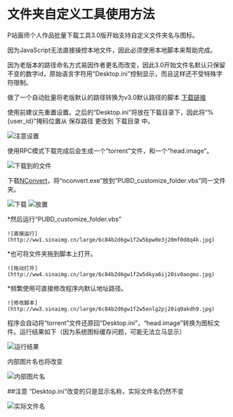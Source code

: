 ﻿# 文件夹自定义工具使用方法
P站画师个人作品批量下载工具3.0版开始支持自定义文件夹名与图标。

因为JavaScript无法直接操控本地文件，因此必须使用本地脚本来帮助完成。

因为老版本的路径命名方式易因作者更名而改变，因此3.0开始文件名默认只保留不变的数字id，原始语言字符用“Desktop.ini”控制显示，而且这样还不受特殊字符限制。

做了一个自动批量将老版默认的路径转换为v3.0默认路径的脚本 [下载链接]()

使用前建议先重置设置。之后的“Desktop.ini”将放在下载目录下，因此将“%{user_id}”掩码位置从 保存路径 更改到 下载目录 中。

![注意设置](http://ww1.sinaimg.cn/large/6c84b2d6gw1f2vhxf7yrzj20bb0bcwfr.jpg)

使用RPC模式下载完成后会生成一个“torrent”文件，和一个“head.image”。

![下载到的文件](http://ww1.sinaimg.cn/large/6c84b2d6gw1f2w59pru9kj20o30dz404.jpg)

下载[NConvert](http://www.xnview.com/en/nconvert/)，将“nconvert.exe”放到“PUBD_customize_folder.vbs”同一文件夹。

![下载](http://ww4.sinaimg.cn/large/6c84b2d6gw1f2w3abw1aoj20fu0a8jrw.jpg)
![放置](http://ww4.sinaimg.cn/large/6c84b2d6gw1f2vi15qw7ij20gn01gt8s.jpg)

*然后运行“PUBD_customize_folder.vbs”
	
	![直接运行](http://ww1.sinaimg.cn/large/6c84b2d6gw1f2w5bpw0e3j20mf0d8q4k.jpg)
	
*也可将文件夹拖到脚本上打开。
	
	![拖动打开](http://ww4.sinaimg.cn/large/6c84b2d6gw1f2w5dkya6ij20iv0aogmo.jpg)
	
*频繁使用可直接修改程序内默认地址路径。
	
	![修改脚本](http://ww3.sinaimg.cn/large/6c84b2d6gw1f2w5enlg2pj20iq0akdh9.jpg)
	
程序会自动将“torrent”文件还原回“Desktop.ini”，“head.image”转换为图标文件。运行结果如下（因为系统图标缓存问题，可能无法立马显示）

![运行结果](http://ww4.sinaimg.cn/large/6c84b2d6gw1f2w5kwzpq0j20le0ahmyv.jpg)

内部图片名也将改变

![内部图片名](http://ww2.sinaimg.cn/large/6c84b2d6gw1f2w5osozjmj21940msn4c.jpg)

##注意
“Desktop.ini”改变的只是显示名称，实际文件名仍然不变

![实际文件名](http://ww1.sinaimg.cn/large/6c84b2d6gw1f2w5qy9xgmj20ej0fgq4t.jpg)